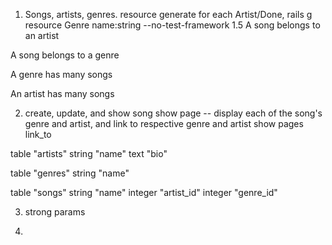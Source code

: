 1. Songs, artists, genres. 
	resource generate for each Artist/Done, 
rails g resource Genre name:string --no-test-framework
1.5
A song belongs to an artist

A song belongs to a genre

A genre has many songs

An artist has many songs

2. create, update, and show
song show page -- display each of the song's genre and artist, and link to 
respective genre and artist show pages link_to 

table "artists"
  string   "name"
  text     "bio"
 
table "genres"
  string   "name"
 
table "songs"
  string   "name"
  integer  "artist_id"
  integer  "genre_id"

  3. strong params 

  4. 